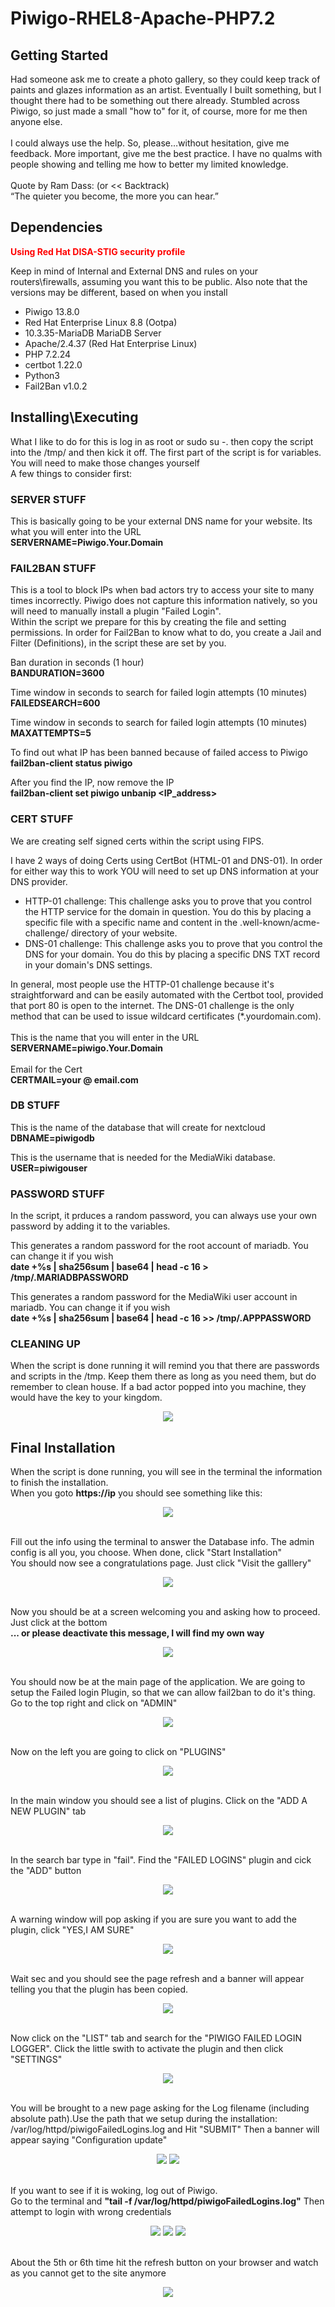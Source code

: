 # Piwigo-RHEL8-Apache-PHP7.2

## Getting Started

Had someone ask me to create a photo gallery, so they could keep track of paints and glazes information as an artist.  Eventually I built something, but I thought there had to be something out there already. Stumbled across Piwigo, so just made a small "how to" for it, of course, more for me then anyone else.
<br />
<br />
I could always use the help. So, please…without hesitation, give me feedback.  More important, give me the best practice. I have no qualms with people showing and telling me how to better my limited knowledge.
<br />
<br />
Quote by Ram Dass: (or << Backtrack)<br /> 
“The quieter you become, the more you can hear.”

## Dependencies
<p style="color:red;"><b>Using Red Hat DISA-STIG security profile</b></p>
Keep in mind of Internal and External DNS and rules on your routers\firewalls, assuming you want this to be public.
Also note that the versions may be different, based on when you install
<ul>
    <li>Piwigo 13.8.0</li>
    <li>Red Hat Enterprise Linux 8.8 (Ootpa)</li>
    <li>10.3.35-MariaDB MariaDB Server</li>
    <li>Apache/2.4.37 (Red Hat Enterprise Linux)</li>
    <li>PHP 7.2.24</li>
    <li>certbot 1.22.0</li>
    <li>Python3</li>
    <li>Fail2Ban v1.0.2</li>
</ul>

## Installing\Executing 

What I like to do for this is log in as root or sudo su -.  then copy the script into the /tmp/ and then kick it off.
The first part of the script is for variables.</br>
You will need to make those changes yourself </br> 
A few things to consider first:

### SERVER STUFF
This is basically going to be your external DNS name for your website.
Its what you will enter into the URL
</br>
<b>SERVERNAME=Piwigo.Your.Domain</b>

### FAIL2BAN STUFF
This is a tool to block IPs when bad actors try to access your site to many times incorrectly.
Piwigo does not capture this information natively, so you will need to manually install a plugin "Failed Login".  
Within the script we prepare for this by creating the file and setting permissions.
In order for Fail2Ban to know what to do, you create a Jail and Filter (Definitions), in the script these are set by you. 
</br>

Ban duration in seconds (1 hour)
</br>
<b>BANDURATION=3600</b>

Time window in seconds to search for failed login attempts (10 minutes)
</br>
<b>FAILEDSEARCH=600</b>


Time window in seconds to search for failed login attempts (10 minutes)
</br>
<b>MAXATTEMPTS=5</b>

To find out what IP has been banned because of failed access to Piwigo
</br>
<b>fail2ban-client status piwigo</b>

After you find the IP, now remove the IP 
</br>
<b>fail2ban-client set piwigo unbanip <IP_address></b>




### CERT STUFF
We are creating self signed certs within the script using FIPS.

I have 2 ways of doing Certs using CertBot (HTML-01 and DNS-01).  In order for either way this to work YOU will need to set up DNS information at your DNS provider. 
<ul>
    <li>HTTP-01 challenge: This challenge asks you to prove that you control the HTTP service for the domain in question. You do this by placing a specific file with a specific name and content in the .well-known/acme-challenge/ directory of your website.</li>
    <li>DNS-01 challenge: This challenge asks you to prove that you control the DNS for your domain. You do this by placing a specific DNS TXT record in your domain's DNS settings.</li>
</ul>
In general, most people use the HTTP-01 challenge because it's straightforward and can be easily automated with the Certbot tool, provided that port 80 is open to the internet. The DNS-01 challenge is the only method that can be used to issue wildcard certificates (*.yourdomain.com).
</br>
</br>
This is the name that you will enter in the URL
</br>
<b>SERVERNAME=piwigo.Your.Domain</b>
</br>
</br>
Email for the Cert
</br>
<b>CERTMAIL=your @ email.com</b>
</br>

### DB STUFF

This is the name of the database that will create for nextcloud
</br>
<b>DBNAME=piwigodb</b>

This is the username that is needed for the MediaWiki database.
</br>
<b>USER=piwigouser</b>

### PASSWORD STUFF
In the script, it prduces a random password, you can always use your own password by adding it to the variables.

This generates a random password for the root account of mariadb. You can change it if you wish
</br>
<b>date +%s | sha256sum | base64 | head -c 16 > /tmp/.MARIADBPASSWORD</b>

This generates a random password for the MediaWiki user account in mariadb. You can change it if you wish
</br>
<b>date +%s | sha256sum | base64 | head -c 16 >> /tmp/.APPPASSWORD</b>

### CLEANING UP
When the script is done running it will remind you that there are passwords and scripts in the /tmp. Keep them there as long as you need them, but do remember to clean house.  If a bad actor popped into you machine, they would have the key to your kingdom.
<p align="center">
  <img src="Images/finished.png" >
</p>

## Final Installation
When the script is done running, you will see in the terminal the information to finish the installation.</br>
When you goto <b>https://ip</b> you should see something like this:</br>
<p align="center">
  <img src="Images/piwigo(step-01).png" >
</p>
</br>
Fill out the info using the terminal to answer the Database info.  The admin config is all you, you choose.
When done, click "Start Installation"
</br>
You should now see a congratulations page.  Just click "Visit the galllery"</br>
<p align="center">
  <img src="Images/piwigo(step-02).png" >
</p>
</br>
Now you should be at a screen welcoming you and asking how to proceed.  Just click at the bottom</br>
<b>... or please deactivate this message, I will find my own way</b>
<p align="center">
  <img src="Images/piwigo(step-03).png" >
</p>
</br>
You should now be at the main page of the application.  We are going to setup the Failed login Plugin, so that we can allow fail2ban to do it's thing.  Go to the top right and click on "ADMIN"
<p align="center">
  <img src="Images/piwigo(step-04).png" >
</p>
</br>
Now on the left you are going to click on "PLUGINS"
<p align="center">
  <img src="Images/piwigo(step-05).png" >
</p>
</br>
In the main window you should see a list of plugins.  Click on the "ADD A NEW PLUGIN" tab
<p align="center">
  <img src="Images/piwigo(step-06).png" >
</p>
</br>
In the search bar type in "fail".  Find the "FAILED LOGINS" plugin and cick the "ADD" button
<p align="center">
  <img src="Images/piwigo(step-07).png" >
</p>
</br>
A warning window will pop asking if you are sure you want to add the plugin, click "YES,I AM SURE"
<p align="center">
  <img src="Images/piwigo(step-08).png" >
</p>
</br>
Wait sec and you should see the page refresh and a banner will appear telling you that the plugin has been copied.
<p align="center">
  <img src="Images/piwigo(step-09).png" >
</p>
</br>
Now click on the "LIST" tab and search for the "PIWIGO FAILED LOGIN LOGGER".  Click the little swith to activate the plugin and then click "SETTINGS"
<p align="center">
  <img src="Images/piwigo(step-10).png" >
</p>
</br>
You will be brought to a new page asking for the Log filename (including absolute path).Use the path that we setup during the installation:
/var/log/httpd/piwigoFailedLogins.log
and Hit "SUBMIT"
Then a banner will appear saying "Configuration update"
<p align="center">
  <img src="Images/piwigo(step-11).png" >
  <img src="Images/piwigo(step-12).png" >
</p>
</br>
If you want to see if it is woking, log out of Piwigo. </br> 
Go to the terminal and <b>"tail -f /var/log/httpd/piwigoFailedLogins.log"</b>
Then attempt to login with wrong credentials
<p align="center">
  <img src="Images/piwigo(step-13).png" >
  <img src="Images/piwigo(step-14).png" >
  <img src="Images/piwigo(step-15).png" >
</p>
</br>
About the 5th or 6th time hit the refresh button on your browser and watch as you cannot get to the site anymore</br>
<p align="center">
  <img src="Images/piwigo(step-16).png" >
</p>
</br>